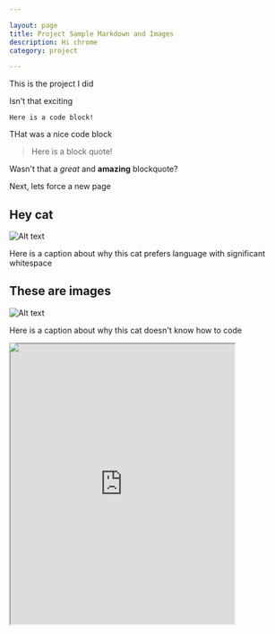 ```yaml
---

layout: page
title: Project Sample Markdown and Images
description: Hi chrome
category: project

---
```


This is the project I did

Isn't that exciting

	Here is a code block!

THat was a nice code block

> Here is a block quote!

Wasn't that a _great_ and __amazing__ blockquote?

Next, lets force a new page

<div class="newpage"></div>

## Hey cat

![Alt text](http://placekitten.com/g/500/300)

Here is a caption about why this cat prefers language with significant whitespace

## These are images

![Alt text](http://placekitten.com/g/500/400)

Here is a caption about why this cat doesn't know how to code

<img src="http://placekitten.com/g/800/1000" style="position: absolute;" />

<iframe src="http://ltwp.net/output/midterm/1.html" width="400" height="500"></iframe>